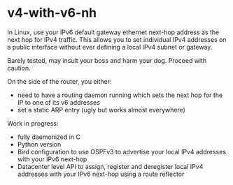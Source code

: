 # v4-with-v6-nh
In Linux, use your IPv6 default gateway ethernet next-hop address as the next hop for IPv4 traffic. 
This allows you to set individual IPv4 addresses on a public interface without ever defining a local IPv4 subnet or gateway.

Barely tested, may insult your boss and harm your dog. Proceed with caution.

On the side of the router, you either:
- need to have a routing daemon running which sets the next hop for the IP to one of its v6 addresses
- set a static ARP entry (ugly but works almost everywhere)

Work in progress:
- fully daemonized in C
- Python version
- Bird configuration to use OSPFv3 to advertise your local IPv4 addresses with your IPv6 next-hop
- Datacenter level API to assign, register and deregister local IPv4 addresses with your IPv6 next-hop using a route reflector

